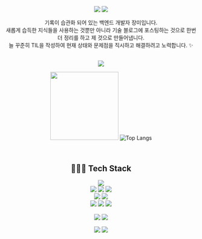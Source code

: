 <div align=center> 
  <p>
  <a href="https://mi-dev-log.tistory.com/" target="_blank"><img src="https://img.shields.io/badge/Blog-DD0B78?style=flat-square&logo=GitHub%20Sponsors&logoColor=white"/></a>
  <a href="mailto:argerdle@naver.com" target="_blank"><img src="https://img.shields.io/badge/argerdle@naver.com-6DB33F?style=flat-square&logo=naver&logoColor=white"/></a>
  
</p>
<p>
 기록이 습관화 되어 있는 백엔드 개발자 장미입니다.<br>
 새롭게 습득한 지식들을 사용하는 것뿐만 아니라 기술 블로그에 포스팅하는 것으로 한번 더 정리를 하고 제 것으로 만들어냅니다.<br>
 늘 꾸준히 TIL을 작성하여 현재 상태와 문제점을 직시하고 해결하려고 노력합니다. ✨ <br/><br/>
</p>

<!-- 백준 티어 -->
<p>
  <a href="https://solved.ac/klettermi">
    <img src="http://mazassumnida.wtf/api/v2/generate_badge?boj=klettermi" />
  </a>
</p>

   <img height="180em" src="https://github-readme-stats.vercel.app/api?username=klettermi&show_icons=true&hide_border=true&&count_private=true&include_all_commits=true" />   ![Top Langs](https://github-readme-stats.vercel.app/api/top-langs/?username=klettermi&layout=compact&hide_border=true&theme=white)
  
<br> 

## 👩🏻‍💻 Tech Stack
<p>
  
  <img src="https://img.shields.io/badge/java-007396?style=for-the-badge&logo=java&logoColor=white"> <br>
  <img src="https://img.shields.io/badge/spring-6DB33F?style=for-the-badge&logo=spring&logoColor=white"> 
  <img src="https://img.shields.io/badge/springboot-6DB33F?style=for-the-badge&logo=springboot&logoColor=white"> 
  <img src="https://img.shields.io/badge/springsecurity-6DB33F?style=for-the-badge&logo=springsecurity&logoColor=white"> 
  <br>
  <img src="https://img.shields.io/badge/mysql-4479A1?style=for-the-badge&logo=mysql&logoColor=white">
  <img src="https://img.shields.io/badge/redis-DC382D?style=for-the-badge&logo=redis&logoColor=white"> 
  <br> 
  <img src="https://img.shields.io/badge/html5-E34F26?style=for-the-badge&logo=html5&logoColor=white"> 
  <img src="https://img.shields.io/badge/css-1572B6?style=for-the-badge&logo=css3&logoColor=white"> 
  <img src="https://img.shields.io/badge/javascript-F7DF1E?style=for-the-badge&logo=javascript&logoColor=black"> 
  <br>
  <br>
  <img src="https://img.shields.io/badge/IntelliJIDEA-000000.svg?style=for-the-badge&logo=intellij-idea&logoColor=white"/></a>
  <img src="https://img.shields.io/badge/Visual%20Studio%20Code-0078d7.svg?style=for-the-badge&logo=visual-studio-code&logoColor=white"/></a>
  <br>

</p>

<p>
  <img src="https://img.shields.io/badge/github-181717?style=for-the-badge&logo=github&logoColor=white">
  <img src="https://img.shields.io/badge/git-F05032?style=for-the-badge&logo=git&logoColor=white">
</p>
</div>
</div>
